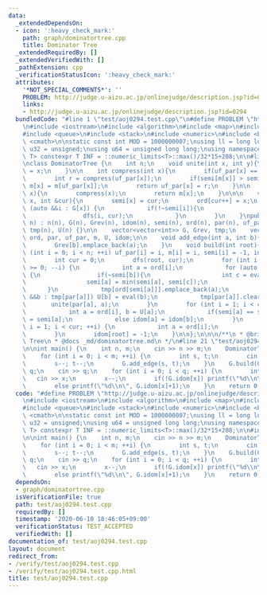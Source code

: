 ```yaml
---
data:
  _extendedDependsOn:
  - icon: ':heavy_check_mark:'
    path: graph/dominatortree.cpp
    title: Dominator Tree
  _extendedRequiredBy: []
  _extendedVerifiedWith: []
  _pathExtension: cpp
  _verificationStatusIcon: ':heavy_check_mark:'
  attributes:
    '*NOT_SPECIAL_COMMENTS*': ''
    PROBLEM: http://judge.u-aizu.ac.jp/onlinejudge/description.jsp?id=0294
    links:
    - http://judge.u-aizu.ac.jp/onlinejudge/description.jsp?id=0294
  bundledCode: "#line 1 \"test/aoj0294.test.cpp\"\n#define PROBLEM \"http://judge.u-aizu.ac.jp/onlinejudge/description.jsp?id=0294\"\
    \n#include <iostream>\n#include <algorithm>\n#include <map>\n#include <set>\n\
    #include <queue>\n#include <stack>\n#include <numeric>\n#include <bitset>\n#include\
    \ <cmath>\n\nstatic const int MOD = 1000000007;\nusing ll = long long;\nusing\
    \ u32 = unsigned;\nusing u64 = unsigned long long;\nusing namespace std;\n\ntemplate<class\
    \ T> constexpr T INF = ::numeric_limits<T>::max()/32*15+208;\n\n#line 1 \"graph/dominatortree.cpp\"\
    \nclass DominatorTree {\n    int n;\n    void unite(int x, int y){\n        uf_par[y]\
    \ = x;\n    }\n\n    int compress(int x){\n        if(uf_par[x] == x) return x;\n\
    \        int r = compress(uf_par[x]);\n        if(semi[m[x]] > semi[m[uf_par[x]]])\
    \ m[x] = m[uf_par[x]];\n        return uf_par[x] = r;\n    }\n\n    int eval(int\
    \ x){\n        compress(x);\n        return m[x];\n    }\n\n\n    void dfs(int\
    \ x, int &cur){\n        semi[x] = cur;\n        ord[cur++] = x;\n        for\
    \ (auto &&i : G[x]) {\n            if(!~semi[i]){\n                par[i] = x;\n\
    \                dfs(i, cur);\n            }\n        }\n    }\npublic:\n    DominatorTree(int\
    \ n) : n(n), G(n), Grev(n), idom(n), semi(n), ord(n), par(n), uf_par(n), m(n),\
    \ tmp(n), U(n) {}\n\n    vector<vector<int>> G, Grev, tmp;\n    vector<int> semi,\
    \ ord, par, uf_par, m, U, idom;\n\n    void add_edge(int a, int b){\n        G[a].emplace_back(b);\n\
    \        Grev[b].emplace_back(a);\n    }\n    void build(int root){\n        for\
    \ (int i = 0; i < n; ++i) uf_par[i] = i, m[i] = i, semi[i] = -1, idom[i] = -1;\n\
    \        int cur = 0;\n        dfs(root, cur);\n        for (int i = cur-1; i\
    \ >= 0; --i) {\n            int a = ord[i];\n            for (auto &&b : Grev[a])\
    \ {\n                if(~semi[b]){\n                    int c = eval(b);\n   \
    \                 semi[a] = min(semi[a], semi[c]);\n                }\n      \
    \      }\n            tmp[ord[semi[a]]].emplace_back(a);\n            for (auto\
    \ &&b : tmp[par[a]]) U[b] = eval(b);\n            tmp[par[a]].clear();\n     \
    \       unite(par[a], a);\n        }\n        for (int i = 1; i < cur; ++i) {\n\
    \            int a = ord[i], b = U[a];\n            if(semi[a] == semi[b]) idom[a]\
    \ = semi[a];\n            else idom[a] = idom[b];\n        }\n        for (int\
    \ i = 1; i < cur; ++i) {\n            int a = ord[i];\n            idom[a] = ord[idom[a]];\n\
    \        }\n        idom[root] = -1;\n    }\n\n};\n\n\n/**\n * @brief Dominator\
    \ Tree\n * @docs _md/dominatortree.md\n */\n#line 21 \"test/aoj0294.test.cpp\"\
    \n\nint main() {\n    int n, m;\n    cin >> n >> m;\n    DominatorTree G(n);\n\
    \    for (int i = 0; i < m; ++i) {\n        int s, t;\n        cin >> s >> t;\n\
    \        s--; t--;\n        G.add_edge(s, t);\n    }\n    G.build(0);\n    int\
    \ q;\n    cin >> q;\n    for (int i = 0; i < q; ++i) {\n        int x;\n     \
    \   cin >> x;\n        x--;\n        if(!G.idom[x]) printf(\"%d\\n\", x+1);\n\
    \        else printf(\"%d\\n\", G.idom[x]+1);\n    }\n    return 0;\n}\n"
  code: "#define PROBLEM \"http://judge.u-aizu.ac.jp/onlinejudge/description.jsp?id=0294\"\
    \n#include <iostream>\n#include <algorithm>\n#include <map>\n#include <set>\n\
    #include <queue>\n#include <stack>\n#include <numeric>\n#include <bitset>\n#include\
    \ <cmath>\n\nstatic const int MOD = 1000000007;\nusing ll = long long;\nusing\
    \ u32 = unsigned;\nusing u64 = unsigned long long;\nusing namespace std;\n\ntemplate<class\
    \ T> constexpr T INF = ::numeric_limits<T>::max()/32*15+208;\n\n#include \"../graph/dominatortree.cpp\"\
    \n\nint main() {\n    int n, m;\n    cin >> n >> m;\n    DominatorTree G(n);\n\
    \    for (int i = 0; i < m; ++i) {\n        int s, t;\n        cin >> s >> t;\n\
    \        s--; t--;\n        G.add_edge(s, t);\n    }\n    G.build(0);\n    int\
    \ q;\n    cin >> q;\n    for (int i = 0; i < q; ++i) {\n        int x;\n     \
    \   cin >> x;\n        x--;\n        if(!G.idom[x]) printf(\"%d\\n\", x+1);\n\
    \        else printf(\"%d\\n\", G.idom[x]+1);\n    }\n    return 0;\n}"
  dependsOn:
  - graph/dominatortree.cpp
  isVerificationFile: true
  path: test/aoj0294.test.cpp
  requiredBy: []
  timestamp: '2020-06-10 18:46:05+09:00'
  verificationStatus: TEST_ACCEPTED
  verifiedWith: []
documentation_of: test/aoj0294.test.cpp
layout: document
redirect_from:
- /verify/test/aoj0294.test.cpp
- /verify/test/aoj0294.test.cpp.html
title: test/aoj0294.test.cpp
---
```

